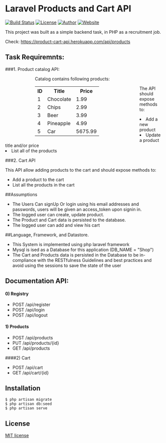 # Laravel Products and Cart API

<p align="left">
<a href="https://travis-ci.org/laravel/framework"><img src="https://travis-ci.org/laravel/framework.svg" alt="Build Status"></a>
<a href="https://packagist.org/packages/laravel/framework"><img src="https://img.shields.io/packagist/l/laravel/framework" alt="License"></a>
<a href="https:github.com/bemiras"><img src="https://img.shields.io/badge/author-Bemiras-blue" alt="Author"></a>
<a href="https://product-cart-api.herokuapp.com/api/products"><img src="https://img.shields.io/badge/website-CHECK-green" alt="Website" ></a>

</p>


This project was built as a simple backend task, in PHP as a recruitment job.

Check: 
https://product-cart-api.herokuapp.com/api/products

## Task Requiremnts:
###1. Product catalog API:
<div style="float: left; margin: 0 10vw">
    Catalog contains following products:
    <table>
        <tr>
          <th>ID</th>
          <th>Title</th>
          <th>Price</th>
        </tr>
        <tr>
          <td>1</td>
          <td>Chocolate</td>
          <td>1.99</td>
        </tr>
        <tr>
          <td>2</td>
          <td>Chips</td>
          <td>2.99</td>
        </tr>
        <tr>
          <td>3</td>
          <td>Beer</td>
          <td>3.99</td>
        </tr>
        <tr>
          <td>4</td>
          <td>Pineapple</td>
          <td>4.99</td>
        </tr>
        <tr>
          <td>5</td>
          <td>Car</td>
          <td>5675.99</td>
        </tr>
    </table>
    </div>
    <div>
        <br><p>The API should expose methods to:</p>
          <li>Add a new product</li>
          <li>Update a product title and/or price</li>
          <li>List all of the products</li>
    </div>
    <div style="clear: both"></div>

###2. Cart API
<br><p>This API allow adding products to the cart and  should expose methods to:</p>
- Add a product to the cart
- List all the products in the cart



##Assumptions 
- The Users Can signUp Or login using his email addresses and passwords, users will be given an access_token upon signin in.
- The logged  user can create, update product.
- The Product and Cart data is persisted to the database.
- The logged  user can add and view his cart



##Language, Framework, and Datastore.
- This System is implemented using php laravel framework
- Mysql is ised as a Database for this application (DB_NAME = "Shop")
- The Cart and Products data is persisted in the Database to be in-compliance with the RESTfulness Guidelines and best practices and avoid using the sessions to save the state of the user



## Documentation API:

#### 0) Registry
- POST /api/register
- POST /api/login
- POST /api/logout

#### 1) Products
- POST /api/products
- PUT /api/products/{id}
- GET /api/products

####2) Cart
- POST /api/cart
- GET /api/cart/{id}



## Installation
````
$ php artisan migrate
$ php artisan db:seed
$ php artisan serve
````

## License
[MIT license](https://opensource.org/licenses/MIT)
